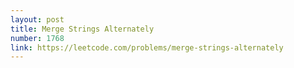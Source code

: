 ```yaml
---
layout: post
title: Merge Strings Alternately
number: 1768
link: https://leetcode.com/problems/merge-strings-alternately
---
```

